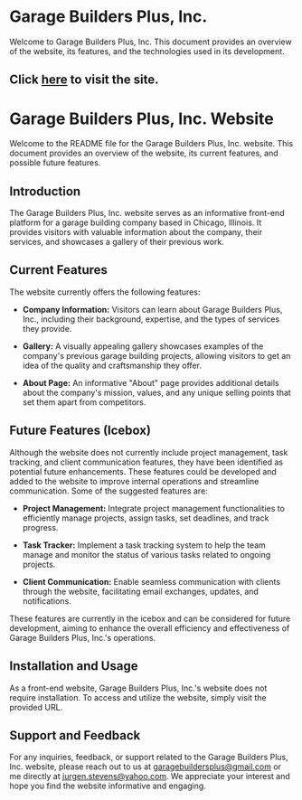 # Garage Builders Plus, Inc.
Welcome to Garage Builders Plus, Inc. This document provides an overview of the website, its features, and the technologies used in its development.

## Click [here](https://garagebuilderspluschi.netlify.app/) to visit the site.

# Garage Builders Plus, Inc. Website

Welcome to the README file for the Garage Builders Plus, Inc. website. This document provides an overview of the website, its current features, and possible future features. 

## Introduction
The Garage Builders Plus, Inc. website serves as an informative front-end platform for a garage building company based in Chicago, Illinois. It provides visitors with valuable information about the company, their services, and showcases a gallery of their previous work. 

## Current Features
The website currently offers the following features:

- **Company Information:** Visitors can learn about Garage Builders Plus, Inc., including their background, expertise, and the types of services they provide.

- **Gallery:** A visually appealing gallery showcases examples of the company's previous garage building projects, allowing visitors to get an idea of the quality and craftsmanship they offer.

- **About Page:** An informative "About" page provides additional details about the company's mission, values, and any unique selling points that set them apart from competitors.

## Future Features (Icebox)
Although the website does not currently include project management, task tracking, and client communication features, they have been identified as potential future enhancements. These features could be developed and added to the website to improve internal operations and streamline communication. Some of the suggested features are:

- **Project Management:** Integrate project management functionalities to efficiently manage projects, assign tasks, set deadlines, and track progress.

- **Task Tracker:** Implement a task tracking system to help the team manage and monitor the status of various tasks related to ongoing projects.

- **Client Communication:** Enable seamless communication with clients through the website, facilitating email exchanges, updates, and notifications.

These features are currently in the icebox and can be considered for future development, aiming to enhance the overall efficiency and effectiveness of Garage Builders Plus, Inc.'s operations.

## Installation and Usage
As a front-end website, Garage Builders Plus, Inc.'s website does not require installation. To access and utilize the website, simply visit the provided URL.

## Support and Feedback
For any inquiries, feedback, or support related to the Garage Builders Plus, Inc. website, please reach out to us at garagebuildersplus@gmail.com or me directly at jurgen.stevens@yahoo.com. We appreciate your interest and hope you find the website informative and engaging.